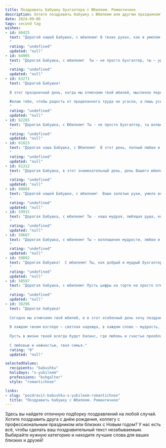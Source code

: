 ```yaml
---
title: Поздравить бабушку бухгалтера с Юбилеем. Романтичное
description: Хотите поздравить бабушку с Юбилеем или другим праздником? Наш ИИ создаст незабываемое поздравление, а вы обязательно выделитесь среди других.  
date: 2024-09-06
tags: second tag
wishes:
- id: 66425
  text: "Дорогой нашей Бабушке, с юбилеем! В твоих руках, как в умелом бухгалтере, всегда были в порядке не только семейный бюджет, но и наша любовь, забота и счастье. Твоя мудрость и доброта – самые ценные активы нашей жизни. Пусть каждый день будет полон ярких красок, а наша любовь к тебе – вечной и безграничной!
  "
  rating: "undefined"
  updated: "null"
- id: 64905
  text: "Дорогая Бабушка, с юбилеем!  Ты – не просто бухгалтер, ты – удивительный человек, хранительница семейного очага, мастер точного счета и тепла, которое согревает всех вокруг. Пусть твоя жизнь будет такой же яркой и стабильной, как баланс идеального бюджета!
  "
  rating: "undefined"
  updated: "null"
- id: 63271
  text: "Дорогой Бабушке!
  
  В этот праздничный день, когда мы отмечаем твой юбилей, мысленно переношусь в прошлое, к твоему молодому образу, такому же ярко-красивому, как и твоя душа. Твой светлый путь бухгалтера – это не просто профессия, а настоящее призвание, которое ты с честью несешь уже долгие годы.
  
  Желаю тебе, чтобы радость от проделанного труда не угасла, а лишь усилилась с каждым прожитым днём. Пусть любовь близких всегда согревает тебя, а удача сияет на твоем жизненном пути, как яркие звёзды в ночном небе!
  "
  rating: "undefined"
  updated: "null"
- id: 62285
  text: "Дорогая Бабушка, с Юбилеем! Ты - не просто Бухгалтер, ты волшебница, которая умеет считать не только цифры, но и любовь, заботу и доброту. Пусть в твоей жизни всегда будет порядок, как в идеальном балансе, а счастье - неизменным доходом. С Днём Рождения!
  "
  rating: "undefined"
  updated: "null"
- id: 61823
  text: "Дорогая наша Бабушка, с Юбилеем!  В этот день, полный любви и тепла, мы хотим выразить тебе безграничную благодарность за твою мудрость, заботу и нежность. Ты - не просто бухгалтер, ты – хранительница нашего семейного бюджета, тепла и уюта. Пусть твоя жизнь, как правильно составленный баланс, всегда будет в равновесии, полна радости и любви.
  "
  rating: "undefined"
  updated: "null"
- id: 61312
  text: "Дорогая Бабушка, в этот знаменательный день, день Вашего юбилея, хочется сказать Вам слова, полные любви и восхищения. Ваша жизнь, как прекрасная книга, полная мудрости, добра и самоотверженности. Вы, как истинный мастер, всю жизнь вели свою бухгалтерскую летопись, строя прочную опору для всей нашей семьи.  Пусть каждый день дарит Вам радость,  здоровье и мир, а наша любовь будет Вашим надежным компасом на долгие годы!
  "
  rating: "undefined"
  updated: "null"
- id: 60804
  text: "Дорогой нашей Бабушке, с юбилеем!  Ваши золотые руки, умело ведущие баланс не только в бухгалтерии, но и в нашей семье, всегда были для нас символом стабильности и любви. Пусть ваша жизнь будет яркой, как праздничный счет, и счастливой, как самый удачный финансовый отчет. С Днем рождения!
  "
  rating: "undefined"
  updated: "null"
- id: 59915
  text: "Дорогая Бабушка, с юбилеем! Ты - наша мудрая, любящая душа, которая всегда умела вести свой дом и свою жизнь с точностью и любовью, как настоящий бухгалтер. Спасибо за твою доброту, заботу и неиссякаемую энергию. Пусть в твоей жизни всегда будут только светлые моменты, а любовь и счастье – твои верные спутники.
  "
  rating: "undefined"
  updated: "null"
- id: 59687
  text: "Дорогая Бабушка, с юбилеем! Ты – воплощение мудрости, любви и тепла, как вечный источник жизненных сил для всей нашей семьи. Твои руки, привыкшие к цифрам и бухгалтерским отчетам, творили чудеса не только в профессии, но и в нашем доме, согревая его заботой и нежностью. Пусть твой юбилей станет началом новой главы в твоей жизни, наполненной радостью, любовью и бесконечным счастьем!
  "
  rating: "undefined"
  updated: "null"
- id: 59092
  text: "Дорогая Бабушка!  С юбилеем! Ты, как добрый и мудрый бухгалтер жизни, вела нас по самым верным финансовым путям, по пути любви, тепла и счастья. Спасибо за твою заботу, за твои щедрые инвестиции в наши души! Пусть этот день будет полон радости, а каждая страница твоего нового года жизни будет наполнена любовью, здоровьем и светлыми моментами!
  "
  rating: "undefined"
  updated: "null"
- id: 58597
  text: "Дорогая бабушка, с юбилеем! Пусть цифры на торте не просто отмечают годы, а говорят о бесконечном богатстве вашей души, о щедрой любви, которую вы дарите всем нам.  И пусть ваша профессия бухгалтера всегда была связана с точностью и порядком, но в жизни вы – воплощение нежности и тепла, источник вдохновения и семейного уюта. Счастья вам, здоровья, любви и долгих лет жизни!
  "
  rating: "undefined"
  updated: "null"
- id: 38296
  text: "Дорогая бабушка!
  
  Сегодня мы отмечаем твой юбилей, и в этот особенный день хочу поздравить тебя от всего сердца! Ты — не просто замечательный бухгалтер, который всегда считал каждую копейку, но и мудрая, любящая бабушка, которая научила нас считать каждое мгновение счастья.
  
  В каждом твоем взгляде — светлая надежда, в каждом слове — мудрость, а в каждой улыбке — душевное тепло. Ты наш семейный ориентир, и каждый год, что ты с нами, добавляет в наш общий счет радостные моменты и воспоминания.
  
  Пусть в жизни твоей всегда будет баланс, где любовь и счастье преобладают, а каждое утро начинается с улыбки. Желаю здоровья, гармонии и много-много радости!
  
  С любовью и нежностью, твоя семья."
  rating: "0"
  updated: "null"

selectedValues:
  recipients: "babushku"
  holidays: "s-yubileem"
  professions: "buhgalter"
  style: "romantichnoe"

links:
- slug: "pozdravit-babushku-s-yubileem-romantichnoe"
  title: "Поздравить бабушку с Юбилеем. Романтичное"
---
```


Здесь вы найдете отличную подборку поздравлений на любой случай. 
Хотите поздравить друга с днём рождения, коллегу с профессиональным праздником или близких с Новым годом? У нас есть всё, чтобы сделать ваш поздравительный текст незабываемым. Выбирайте нужную категорию и находите лучшие слова для ваших близких и друзей!

